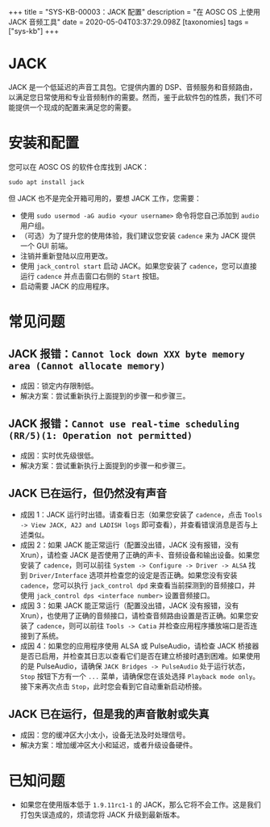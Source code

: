 +++
title = "SYS-KB-00003：JACK 配置"
description = "在 AOSC OS 上使用 JACK 音频工具"
date = 2020-05-04T03:37:29.098Z
[taxonomies]
tags = ["sys-kb"]
+++

# JACK

JACK 是一个低延迟的声音工具包。它提供内置的 DSP、音频服务和音频路由，以满足您日常使用和专业音频制作的需要。然而，鉴于此软件包的性质，我们不可能提供一个现成的配置来满足您的需要。

# 安装和配置

您可以在 AOSC OS 的软件仓库找到 JACK：

```
sudo apt install jack
```

但 JACK 也不是完全开箱可用的，要想 JACK 工作，您需要：

- 使用 `sudo usermod -aG audio <your username>` 命令将您自己添加到 `audio` 用户组。
- （可选）为了提升您的使用体验，我们建议您安装 `cadence` 来为 JACK 提供一个 GUI 前端。
- 注销并重新登陆以应用更改。
- 使用 `jack_control start` 启动 JACK。如果您安装了 `cadence`，您可以直接运行 `cadence` 并点击窗口右侧的 `Start` 按钮。
- 启动需要 JACK 的应用程序。

# 常见问题

## JACK 报错：`Cannot lock down XXX byte memory area (Cannot allocate memory)`
- 成因：锁定内存限制低。
- 解决方案：尝试重新执行上面提到的步骤一和步骤三。

## JACK 报错：`Cannot use real-time scheduling (RR/5)(1: Operation not permitted)`
- 成因：实时优先级很低。
- 解决方案：尝试重新执行上面提到的步骤一和步骤三。
 
## JACK 已在运行，但仍然没有声音

- 成因 1：JACK 运行时出错。请查看日志（如果您安装了 `cadence`，点击 `Tools -> View JACK, A2J and LADISH logs` 即可查看），并查看错误消息是否与上述类似。
- 成因 2：如果 JACK 能正常运行（配置没出错，JACK 没有报错，没有 Xrun），请检查 JACK 是否使用了正确的声卡、音频设备和输出设备。如果您安装了 `cadence`，则可以前往 `System -> Configure -> Driver -> ALSA` 找到 `Driver/Interface` 选项并检查您的设定是否正确。如果您没有安装 `cadence`，您可以执行 `jack_control dpd` 来查看当前探测到的音频接口，并使用 `jack_control dps <interface number>` 设置音频接口。
- 成因 3：如果 JACK 能正常运行（配置没出错，JACK 没有报错，没有 Xrun），也使用了正确的音频接口，请检查音频路由设置是否正确。如果您安装了 `cadence`，则可以前往 `Tools -> Catia` 并检查应用程序播放端口是否连接到了系统。
- 成因 4：如果您的应用程序使用 ALSA 或 PulseAudio，请检查 JACK 桥接器是否已启用，并检查其日志以查看它们是否在建立桥接时遇到困难。如果使用的是 PulseAudio，请确保 `JACK Bridges -> PulseAudio` 处于运行状态，`Stop` 按钮下方有一个 `...` 菜单，请确保您在该处选择 `Playback mode only`。接下来再次点击 `Stop`，此时您会看到它自动重新启动桥接。
 
## JACK 已在运行，但是我的声音散射或失真

- 成因：您的缓冲区大小太小，设备无法及时处理信号。
- 解决方案：增加缓冲区大小和延迟，或者升级设备硬件。

# 已知问题

- 如果您在使用版本低于 `1.9.11rc1-1` 的 JACK，那么它将不会工作。这是我们打包失误造成的，烦请您将 JACK 升级到最新版本。
